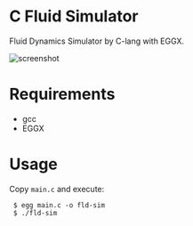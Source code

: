 C Fluid Simulator
===

Fluid Dynamics Simulator by C-lang with EGGX.

![screenshot](https://raw.githubusercontent.com/ukuku09/fld-sim/master/images/screenshot.png)

Requirements
===

- gcc
- EGGX

Usage
===

Copy `main.c` and execute:

     $ egg main.c -o fld-sim
     $ ./fld-sim

